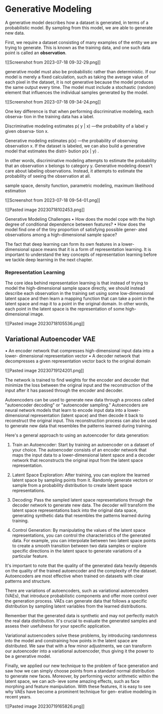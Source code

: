
# Generative Modeling

A generative model describes how a dataset is generated, in terms of a probabilistic
model. By sampling from this model, we are able to generate new data.

First, we require a dataset consisting of many examples of the entity we are trying to
generate. This is known as the training data, and one such data point is called an
**observation**.

![[Screenshot from 2023-07-18 09-32-29.png]]


generative model must also be probabilistic rather than deterministic. If our model
is merely a fixed calculation, such as taking the average value of each pixel in the
dataset, it is not generative because the model produces the same output every time.
The model must include a stochastic (random) element that influences the individual
samples generated by the model.


![[Screenshot from 2023-07-18 09-34-24.png]]

One key difference is that when performing discriminative modeling, each observa‐
tion in the training data has a label.

Discriminative modeling estimates p( y | x) —the probability of a label y given observa‐
tion x.

Generative modeling estimates p(x) —the probability of observing observation x.
If the dataset is labeled, we can also build a generative model that estimates the distri‐
bution p(x | y) .

In other words, discriminative modeling attempts to estimate the probability that an
observation x belongs to category y. Generative modeling doesn’t care about labeling
observations. Instead, it attempts to estimate the probability of seeing the observation
at all.


sample space,
density function,
parametric modeling,
maximum likelihood estimation

![[Screenshot from 2023-07-18 09-54-01.png]]

![[Pasted image 20230718102453.png]]

Generative Modeling Challenges
• How does the model cope with the high degree of conditional dependence
between features?
• How does the model find one of the tiny proportion of satisfying possible gener‐
ated observations among a high-dimensional sample space?

The fact that deep learning can form its own features in a lower-dimensional space
means that it is a form of representation learning. It is important to understand the
key concepts of representation learning before we tackle deep learning in the next
chapter.

### Representation Learning

The core idea behind representation learning is that instead of trying to model the
high-dimensional sample space directly, we should instead describe each observation
in the training set using some low-dimensional latent space and then learn a mapping
function that can take a point in the latent space and map it to a point in the original
domain. In other words, each point in the latent space is the representation of some
high-dimensional image.

![[Pasted image 20230718105536.png]]

## Variational Autoencoder VAE



• An encoder network that compresses high-dimensional input data into a lower-
dimensional representation vector
• A decoder network that decompresses a given representation vector back to the
original domain




![[Pasted image 20230719124201.png]]

The network is trained to find weights for the encoder and decoder that minimize the
loss between the original input and the reconstruction of the input after it has passed
through the encoder and decoder.

Autoencoders can be used to generate new data through a process called "autoencoder decoding" or "autoencoder sampling." Autoencoders are neural network models that learn to encode input data into a lower-dimensional representation (latent space) and then decode it back to reconstruct the original input. This reconstruction process can also be used to generate new data that resembles the patterns learned during training.

Here's a general approach to using an autoencoder for data generation:

1. Train an Autoencoder: Start by training an autoencoder on a dataset of your choice. The autoencoder consists of an encoder network that maps the input data to a lower-dimensional latent space and a decoder network that reconstructs the original input from the latent space representation.
    
2. Latent Space Exploration: After training, you can explore the learned latent space by sampling points from it. Randomly generate vectors or sample from a probability distribution to create latent space representations.
    
3. Decoding: Pass the sampled latent space representations through the decoder network to generate new data. The decoder will transform the latent space representations back into the original data space, generating synthetic data that resembles the patterns learned during training.
    
4. Control Generation: By manipulating the values of the latent space representations, you can control the characteristics of the generated data. For example, you can interpolate between two latent space points to create a smooth transition between two data samples or explore specific directions in the latent space to generate variations of a particular feature.
    

It's important to note that the quality of the generated data heavily depends on the quality of the trained autoencoder and the complexity of the dataset. Autoencoders are most effective when trained on datasets with clear patterns and structure.

There are variations of autoencoders, such as variational autoencoders (VAEs), that introduce probabilistic components and offer more control over the generation process. VAEs can generate data that follows a specific distribution by sampling latent variables from the learned distributions.

Remember that the generated data is synthetic and may not perfectly match the real data distribution. It's crucial to evaluate the generated samples and assess their usefulness for your specific application.


Variational autoencoders solve these problems, by introducing randomness into the
model and constraining how points in the latent space are distributed. We saw that
with a few minor adjustments, we can transform our autoencoder into a variational
autoencoder, thus giving it the power to be a generative model.


Finally, we applied our new technique to the problem of face generation and saw how
we can simply choose points from a standard normal distribution to generate new
faces. Moreover, by performing vector arithmetic within the latent space, we can ach‐
ieve some amazing effects, such as face morphing and feature manipulation. With
these features, it is easy to see why VAEs have become a prominent technique for gen‐
erative modeling in recent years.

![[Pasted image 20230719165826.png]]


